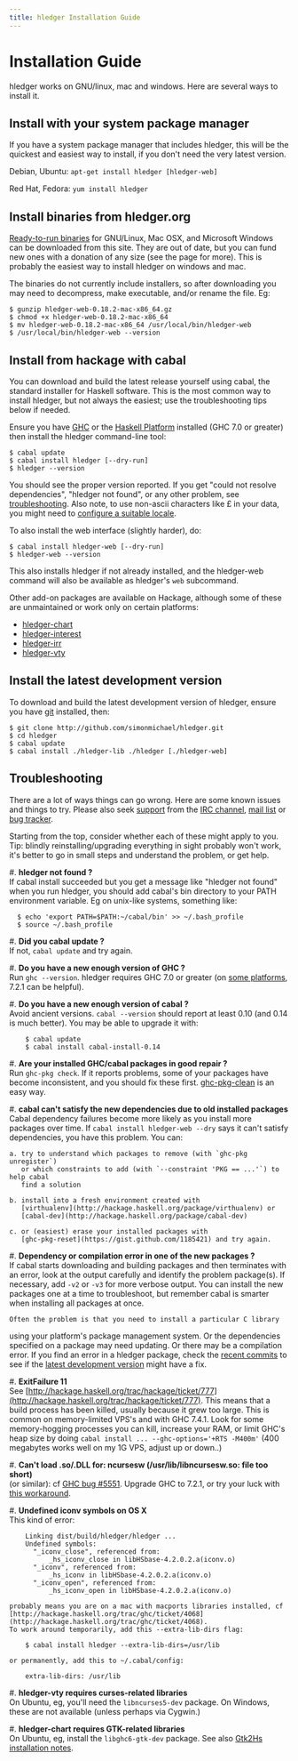 ```yaml
---
title: hledger Installation Guide
---
```


# Installation Guide

hledger works on GNU/linux, mac and windows.
Here are several ways to install it.

## Install with your system package manager

If you have a system package manager that includes hledger,
this will be the quickest and easiest way to install,
if you don't need the very latest version.

Debian, Ubuntu:    `apt-get install hledger [hledger-web]`

Red Hat, Fedora:    `yum install hledger`


## Install binaries from hledger.org

[Ready-to-run binaries](DOWNLOAD.html) for GNU/Linux, Mac OSX, and Microsoft Windows can be downloaded from this site.
They are out of date, but you can fund new ones with a donation of any size (see the page for more).
This is probably the easiest way to install hledger on windows and mac.

The binaries do not currently include installers, so after downloading
you may need to decompress, make executable, and/or rename the file. Eg:

    $ gunzip hledger-web-0.18.2-mac-x86_64.gz
    $ chmod +x hledger-web-0.18.2-mac-x86_64
    $ mv hledger-web-0.18.2-mac-x86_64 /usr/local/bin/hledger-web
    $ /usr/local/bin/hledger-web --version

## Install from hackage with cabal

You can download and build the latest release yourself using cabal, the standard installer for Haskell software.
This is the most common way to install hledger, but not always the easiest;
use the troubleshooting tips below if needed.

Ensure you have [GHC](http://hackage.haskell.org/ghc/) or
the [Haskell Platform](http://hackage.haskell.org/platform/) installed
(GHC 7.0 or greater)
then install the hledger command-line tool:

    $ cabal update
    $ cabal install hledger [--dry-run]
    $ hledger --version

You should see the proper version reported.
If you get "could not resolve dependencies", "hledger not found",
or any other problem, see [troubleshooting](#troubleshooting).
Also note, to use non-ascii characters like £ in your data, you might need to [configure a suitable locale](MANUAL.html#locale).

To also install the web interface (slightly harder), do:

    $ cabal install hledger-web [--dry-run]
    $ hledger-web --version

This also installs hledger if not already installed, and the hledger-web command
will also be available as hledger's `web` subcommand.

Other add-on packages are available on Hackage, although some of these are
unmaintained or work only on certain platforms:

- [hledger-chart](http://hackage.haskell.org/package/hledger-chart)
- [hledger-interest](http://hackage.haskell.org/package/hledger-interest)
- [hledger-irr](http://hackage.haskell.org/package/hledger-irr)
- [hledger-vty](http://hackage.haskell.org/package/hledger-vty)

## Install the latest development version

To download and build the latest development version of hledger, ensure you have
[git](http://git-scm.com) installed, then:

    $ git clone http://github.com/simonmichael/hledger.git
    $ cd hledger
    $ cabal update
    $ cabal install ./hledger-lib ./hledger [./hledger-web]
    
## Troubleshooting

There are a lot of ways things can go wrong. Here are
some known issues and things to try. Please also seek
[support](DEVELOPMENT.html#support) from the
[IRC channel](irc://irc.freenode.net/#ledger),
[mail list](http://hledger.org/list) or
[bug tracker](http://hledger.org/bugs).

Starting from the top, consider whether each of these might apply to
you. Tip: blindly reinstalling/upgrading everything in sight probably
won't work, it's better to go in small steps and understand the problem,
or get help.

#. **hledger not found ?**  
  If cabal install succeeded but you get a message like "hledger not found" when you run hledger,
  you should add cabal's bin directory to your PATH environment variable.
  Eg on unix-like systems, something like:

      $ echo 'export PATH=$PATH:~/cabal/bin' >> ~/.bash_profile
      $ source ~/.bash_profile

#. **Did you cabal update ?**  
  If not, `cabal update` and try again.

#. **Do you have a new enough version of GHC ?**  
  Run `ghc --version`. hledger requires GHC 7.0 or greater
  (on [some platforms](#5551), 7.2.1 can be helpful).

#. **Do you have a new enough version of cabal ?**  
  Avoid ancient versions.  `cabal --version` should report at least
  0.10 (and 0.14 is much better). You may be able to upgrade it with:
  
        $ cabal update
        $ cabal install cabal-install-0.14

#. **Are your installed GHC/cabal packages in good repair ?**  
  Run `ghc-pkg check`. If it reports problems, some of your packages have
  become inconsistent, and you should fix these first. 
  [ghc-pkg-clean](https://gist.github.com/1185421) is an easy way.

#. <a name="cabaldeps" />**cabal can't satisfy the new dependencies due to old installed packages**  
  Cabal dependency failures become more likely as you install more
  packages over time. If `cabal install hledger-web --dry` says it can't
  satisfy dependencies, you have this problem. You can:
  
    a. try to understand which packages to remove (with `ghc-pkg unregister`)
       or which constraints to add (with `--constraint 'PKG == ...'`) to help cabal
       find a solution

    b. install into a fresh environment created with
       [virthualenv](http://hackage.haskell.org/package/virthualenv) or
       [cabal-dev](http://hackage.haskell.org/package/cabal-dev)

    c. or (easiest) erase your installed packages with
       [ghc-pkg-reset](https://gist.github.com/1185421) and try again.

#. **Dependency or compilation error in one of the new packages ?**  
   If cabal starts downloading and building packages and then terminates
   with an error, look at the output carefully and identify the problem
   package(s).  If necessary, add `-v2` or `-v3` for more verbose
   output. You can install the new packages one at a time to troubleshoot,
   but remember cabal is smarter when installing all packages at once.

    Often the problem is that you need to install a particular C library
   using your platform's package management system. Or the dependencies
   specified on a package may need updating. Or there may be a compilation
   error.  If you find an error in a hledger package, check the
   [recent commits](http://github.com/simonmichael/hledger/commits) to
   see if the [latest development version](#installing) might have a fix.

#. **ExitFailure 11**  
  See
  [http://hackage.haskell.org/trac/hackage/ticket/777](http://hackage.haskell.org/trac/hackage/ticket/777).
  This means that a build process has been killed, usually because it grew
  too large.  This is common on memory-limited VPS's and with GHC 7.4.1.
  Look for some memory-hogging processes you can kill, increase your RAM,
  or limit GHC's heap size by doing `cabal install ... --ghc-options='+RTS
  -M400m'` (400 megabytes works well on my 1G VPS, adjust up or down..)

#. <a name="5551" />**Can't load .so/.DLL for: ncursesw (/usr/lib/libncursesw.so: file too short)**  
  (or similar): cf [GHC bug #5551](http://hackage.haskell.org/trac/ghc/ticket/5551).
  Upgrade GHC to 7.2.1, or try your luck with [this workaround](http://eclipsefp.github.com/faq.html).

#. <a name="iconv" />**Undefined iconv symbols on OS X**  
   This kind of error:

        Linking dist/build/hledger/hledger ...
        Undefined symbols:
          "_iconv_close", referenced from:
              _hs_iconv_close in libHSbase-4.2.0.2.a(iconv.o)
          "_iconv", referenced from:
              _hs_iconv in libHSbase-4.2.0.2.a(iconv.o)
          "_iconv_open", referenced from:
              _hs_iconv_open in libHSbase-4.2.0.2.a(iconv.o)

    probably means you are on a mac with macports libraries installed, cf
    [http://hackage.haskell.org/trac/ghc/ticket/4068](http://hackage.haskell.org/trac/ghc/ticket/4068).
    To work around temporarily, add this --extra-lib-dirs flag:

        $ cabal install hledger --extra-lib-dirs=/usr/lib

    or permanently, add this to ~/.cabal/config:
    
        extra-lib-dirs: /usr/lib

#. **hledger-vty requires curses-related libraries**  
  On Ubuntu, eg, you'll need the `libncurses5-dev` package. On Windows,
  these are not available (unless perhaps via Cygwin.)

#. **hledger-chart requires GTK-related libraries**  
  On Ubuntu, eg, install the `libghc6-gtk-dev` package. See also [Gtk2Hs installation notes](http://code.haskell.org/gtk2hs/INSTALL).

